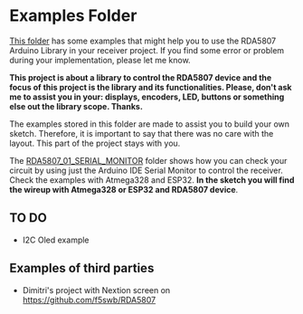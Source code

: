 # Examples Folder


[This folder](https://github.com/pu2clr/RDA5807/tree/master/examples) has some examples that might help you to use the RDA5807 Arduino Library in your receiver project. If you find some error or problem during your implementation, please let me know. 

__This project is about a library to control the RDA5807 device and the focus of this project is the library and its functionalities. Please, don't ask me to assist you in your: displays, encoders, LED, buttons or something else out the library scope. Thanks.__

The examples stored in this folder are made to assist you to build your own sketch. Therefore, it is important to say that there was no care with the layout. This part of the project stays with you.


The [RDA5807_01_SERIAL_MONITOR](https://github.com/pu2clr/RDA5807/tree/master/examples/RDA_01_SERIAL_MONITOR) folder shows how you can check your circuit by using just the Arduino IDE Serial Monitor to control the receiver. Check the examples with Atmega328 and ESP32. __In the sketch you will find the wireup with Atmega328 or ESP32 and RDA5807 device__.  


## TO DO

* I2C Oled example




## Examples of third parties 

*  Dimitri's project with Nextion screen on https://github.com/f5swb/RDA5807


